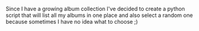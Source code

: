 Since I have a growing album collection I've decided to create a python script that will list all my albums in one place and also select a random one because sometimes I have no idea what to choose ;)
